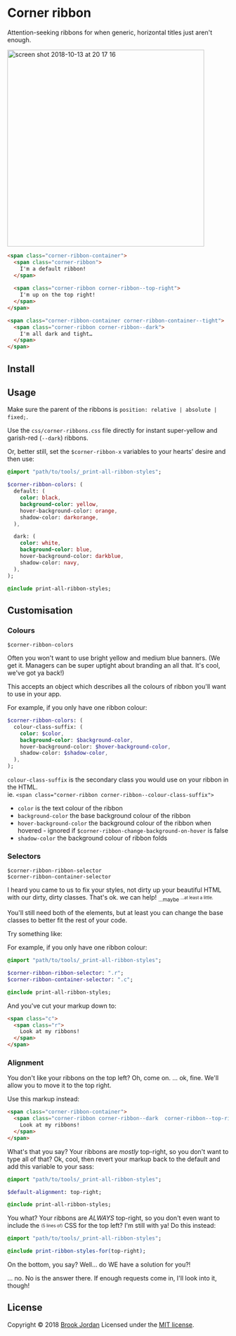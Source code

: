 # Corner ribbon

Attention-seeking ribbons for when generic, horizontal titles just aren't enough.

<img width="448" alt="screen shot 2018-10-13 at 20 17 16" src="https://user-images.githubusercontent.com/9323190/46905366-4a2cf500-cf25-11e8-8ee4-c11a5e7c8ae6.png">

```html
<span class="corner-ribbon-container">
  <span class="corner-ribbon">
    I'm a default ribbon!
  </span>
  
  <span class="corner-ribbon corner-ribbon--top-right">
    I'm up on the top right!
  </span>
</span>

<span class="corner-ribbon-container corner-ribbon-container--tight">
  <span class="corner-ribbon corner-ribbon--dark">
    I'm all dark and tight…
  </span>
</span>
```


## Install

## Usage

Make sure the parent of the ribbons is `position: relative | absolute | fixed;`.

Use the `css/corner-ribbons.css` file directly for instant super-yellow and garish-red (`--dark`) ribbons.

Or, better still, set the `$corner-ribbon-x` variables to your hearts' desire and then use:

```sass
@import "path/to/tools/_print-all-ribbon-styles";

$corner-ribbon-colors: (
  default: (
    color: black,
    background-color: yellow,
    hover-background-color: orange,
    shadow-color: darkorange,
  ),

  dark: (
    color: white,
    background-color: blue,
    hover-background-color: darkblue,
    shadow-color: navy,
  ),
);

@include print-all-ribbon-styles;
```

## Customisation

### Colours
`$corner-ribbon-colors`

Often you won't want to use bright yellow and medium blue banners. (We get it. Managers can be super uptight about branding an all that. It's cool, we've got ya back!)

This accepts an object which describes all the colours of ribbon you'll want to use in your app.

For example, if you only have one ribbon colour:
```sass
$corner-ribbon-colors: (
  colour-class-suffix: (
    color: $color,
    background-color: $background-color,
    hover-background-color: $hover-background-color,
    shadow-color: $shadow-color,
  ),
);
```

`colour-class-suffix` is the secondary class you would use on your ribbon in the HTML.  
ie. `<span class="corner-ribbon corner-ribbon--colour-class-suffix">`
 - `color` is the text colour of the ribbon
 - `background-color` the base background colour of the ribbon
 - `hover-background-color` the background colour of the ribbon when hovered - ignored if `$corner-ribbon-change-background-on-hover` is false
 - `shadow-color` the background colour of ribbon folds
 

### Selectors
`$corner-ribbon-ribbon-selector`  
`$corner-ribbon-container-selector`

I heard you came to us to fix your styles, not dirty up your beautiful HTML with our dirty, dirty classes. That's ok. we can help! <sub>…maybe <sup>…at least a little.</sup></sub>

You'll still need both of the elements, but at least you can change the base classes to better fit the rest of your code.

Try something like:

For example, if you only have one ribbon colour:
```sass
@import "path/to/tools/_print-all-ribbon-styles";

$corner-ribbon-ribbon-selector: ".r";
$corner-ribbon-container-selector: ".c";

@include print-all-ribbon-styles;
```

And you've cut your markup down to:
```html
<span class="c">
  <span class="r">
    Look at my ribbons!
  </span>
</span>
```

### Alignment

You don't like your ribbons on the top left? Oh, come on.
… ok, fine. We'll allow you to move it to the top right.

Use this markup instead:
```html
<span class="corner-ribbon-container">
  <span class="corner-ribbon corner-ribbon--dark  corner-ribbon--top-right">
    Look at my ribbons!
  </span>
</span>
```

What's that you say?
Your ribbons are *mostly* top-right, so you don't want to type all of that?
Ok, cool, then revert your markup back to the default and add this variable to your sass:

```sass
@import "path/to/tools/_print-all-ribbon-styles";

$default-alignment: top-right;

@include print-all-ribbon-styles;
```

You what?
Your ribbons are *ALWAYS* top-right, so you don't even want to include the <sub><sup>(5 lines of)</sup></sub> CSS for the top left?
I'm still with ya! Do this instead:
```sass
@import "path/to/tools/_print-all-ribbon-styles";

@include print-ribbon-styles-for(top-right);
```

On the bottom, you say?
Well… do WE have a solution for you?!

… no. No is the answer there. If enough requests come in, I'll look into it, though!

## License

Copyright © 2018 [Brook Jordan](https://brookjordan.co.uk/)
Licensed under the [MIT license](http://www.opensource.org/licenses/MIT).

